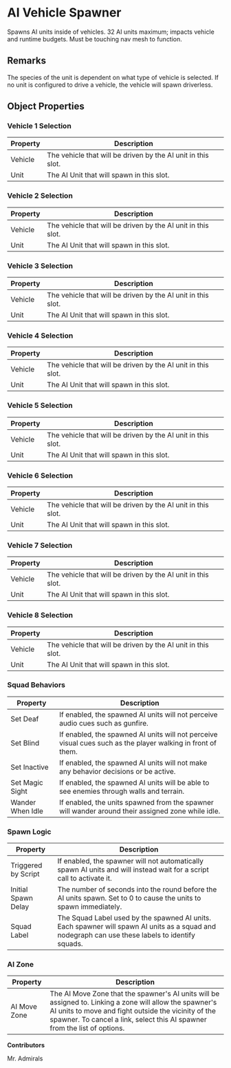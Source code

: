 # AI Vehicle Spawner

Spawns AI units inside of vehicles. 32 AI units maximum; impacts vehicle and runtime budgets. 
Must be touching nav mesh to function.

## Remarks

The species of the unit is dependent on what type of vehicle is selected. If no unit is 
configured to drive a vehicle, the vehicle will spawn driverless.

## Object Properties

### Vehicle 1 Selection 
| Property | Description                                                  |
|----------|--------------------------------------------------------------|
| Vehicle  | The vehicle that will be driven by the AI unit in this slot. |
| Unit     | The AI Unit that will spawn in this slot.                    |

### Vehicle 2 Selection 
| Property | Description                                                  |
|----------|--------------------------------------------------------------|
| Vehicle  | The vehicle that will be driven by the AI unit in this slot. |
| Unit     | The AI Unit that will spawn in this slot.                    |

### Vehicle 3 Selection 
| Property | Description                                                  |
|----------|--------------------------------------------------------------|
| Vehicle  | The vehicle that will be driven by the AI unit in this slot. |
| Unit     | The AI Unit that will spawn in this slot.                    |

### Vehicle 4 Selection 
| Property | Description                                                  |
|----------|--------------------------------------------------------------|
| Vehicle  | The vehicle that will be driven by the AI unit in this slot. |
| Unit     | The AI Unit that will spawn in this slot.                    |

### Vehicle 5 Selection 
| Property | Description                                                  |
|----------|--------------------------------------------------------------|
| Vehicle  | The vehicle that will be driven by the AI unit in this slot. |
| Unit     | The AI Unit that will spawn in this slot.                    |

### Vehicle 6 Selection 
| Property | Description                                                  |
|----------|--------------------------------------------------------------|
| Vehicle  | The vehicle that will be driven by the AI unit in this slot. |
| Unit     | The AI Unit that will spawn in this slot.                    |

### Vehicle 7 Selection 
| Property | Description                                                  |
|----------|--------------------------------------------------------------|
| Vehicle  | The vehicle that will be driven by the AI unit in this slot. |
| Unit     | The AI Unit that will spawn in this slot.                    |

### Vehicle 8 Selection 
| Property | Description                                                  |
|----------|--------------------------------------------------------------|
| Vehicle  | The vehicle that will be driven by the AI unit in this slot. |
| Unit     | The AI Unit that will spawn in this slot.                    |

### Squad Behaviors
| Property         | Description                                                                                                 |
|------------------|-------------------------------------------------------------------------------------------------------------|
| Set Deaf         | If enabled, the spawned AI units will not perceive audio cues such as gunfire.                              |
| Set Blind        | If enabled, the spawned AI units will not perceive visual cues such as the player walking in front of them. |
| Set Inactive     | If enabled, the spawned AI units will not make any behavior decisions or be active.                         |
| Set Magic Sight  | If enabled, the spawned AI units will be able to see enemies through walls and terrain.                     |
| Wander When Idle | If enabled, the units spawned from the spawner will wander around their assigned zone while idle.           |

### Spawn Logic
| Property            | Description                                                                                                                                      |
|---------------------|--------------------------------------------------------------------------------------------------------------------------------------------------|
| Triggered by Script | If enabled, the spawner will not automatically spawn AI units and will instead wait for a script call to activate it.                            |
| Initial Spawn Delay | The number of seconds into the round before the AI units spawn. Set to 0 to cause the units to spawn immediately.                                |
| Squad Label		  | The Squad Label used by the spawned AI units. Each spawner will spawn AI units as a squad and nodegraph can use these labels to identify squads. |

### AI Zone
| Property     | Description                                                                                                                                                                                                                                  |
|--------------|----------------------------------------------------------------------------------------------------------------------------------------------------------------------------------------------------------------------------------------------|
| AI Move Zone | The AI Move Zone that the spawner's AI units will be assigned to. Linking a zone will allow the spawner's AI units to move and fight outside the vicinity of the spawner. To cancel a link, select this AI spawner from the list of options. |

**Contributors**

Mr. Admirals